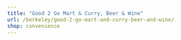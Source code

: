 ```yaml
---
title: "Good 2 Go Mart & Curry, Beer & Wine"
url: /berkeley/good-2-go-mart-and-curry-beer-and-wine/
shop: convenience
---
```

